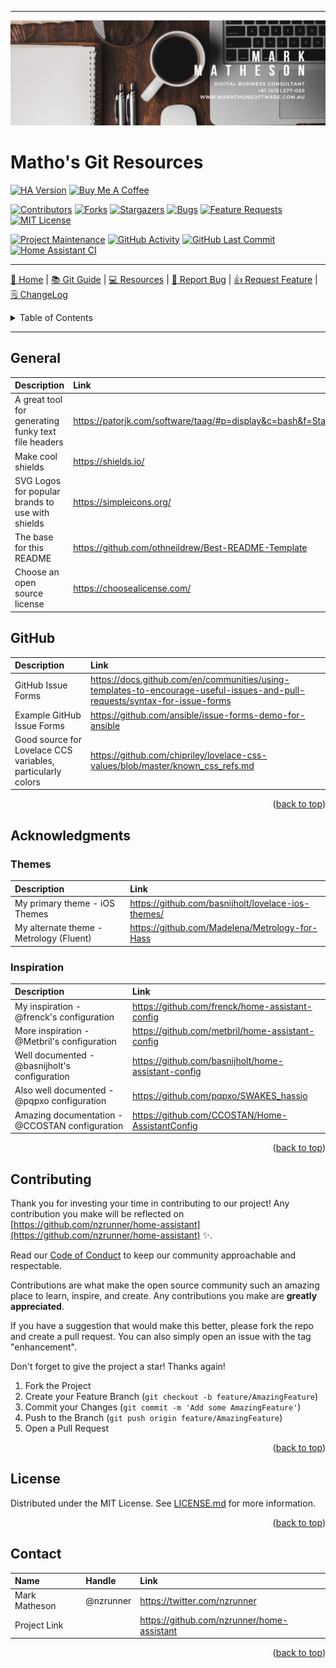 <!-- Improved compatibility of back to top link: See: https://github.com/othneildrew/Best-README-Template/pull/73 -->

<a name="readme-top"></a>

<!--
*** Thanks for checking out the Best-README-Template. If you have a suggestion
*** that would make this better, please fork the repo and create a pull request
*** or simply open an issue with the tag "enhancement".
*** Don't forget to give the project a star!
*** Thanks again! Now go create something AMAZING! :D
-->

---

<!-- PROJECT LOGO -->

[![Logo](/images/mark-matheson-digital-business-consultant.png)](../../)

# Matho's Git Resources

<!-- PROJECT SHIELDS -->
<!--
*** I'm using markdown "reference style" links for readability.
*** Reference links are enclosed in brackets [ ] instead of parentheses ( ).
*** See the bottom of this document for the declaration of the reference variables
*** for contributors-url, forks-url, etc. This is an optional, concise syntax you may use.
*** https://www.markdownguide.org/basic-syntax/#reference-style-links
-->

[![HA Version][ha-version-shield]][home-assistant]
<a href="https://www.buymeacoffee.com/nzrunner" target="_blank"><img src="https://cdn.buymeacoffee.com/buttons/default-orange.png" alt="Buy Me A Coffee" height="28" width="174"></a>

[![Contributors][contributors-shield]][contributors-url]
[![Forks][forks-shield]][forks-url]
[![Stargazers][stars-shield]][stars-url]
[![Bugs][bugs-shield]][bugs-url]
[![Feature Requests][features-shield]][features-url]
[![MIT License][license-shield]][license-url]

[![Project Maintenance][maintenance-shield]](https://github.com/nzrunner/home-assistant/pulse)
[![GitHub Activity][commits-shield]][commits]
[![GitHub Last Commit][last-commit-shield]][commits]
[![Home Assistant CI][homeassistantci-shield]][homeassistantci]

---

<!-- PROJECT SHORT DESCRIPTION AND MENU -->

[🏡 Home](https://github.com/nzrunner/home-assistant)
|
[📚 Git Guide](/docs/git-guide.md)
|
[💻 Resources](/docs/resources.md)
|
[🐛 Report Bug](https://github.com/nzrunner/home-assistant/issues/new?assignees=nzrunner&labels=%F0%9F%90%9B+Bug%2C%F0%9F%A9%B9+Triage&template=bug_report.yml&title=%5BBUG%5D%3A+)
|
[👍 Request Feature](https://github.com/nzrunner/home-assistant/issues/new?assignees=nzrunner&labels=%F0%9F%91%8D+Enhancement%2C%F0%9F%A9%B9+Triage&template=feature_request.yml&title=%5BFEATURE+REQUEST%5D%3A+)
|
[🗒 ChangeLog](/CHANGELOG.md)

<!-- TABLE OF CONTENTS -->
<!-- START doctoc generated TOC please keep comment here to allow auto update -->
<!-- DON'T EDIT THIS SECTION, INSTEAD RE-RUN doctoc TO UPDATE -->
<details>
<summary>Table of Contents</summary>

- [Resources](#resources)
  - [General](#general)
  - [GitHub](#github)
- [Acknowledgments](#acknowledgments)
  - [Themes](#themes)
  - [Inspiration](#inspiration)
- [Contributing](#contributing)
- [License](#license)
- [Contact](#contact)

</details>
<!-- END doctoc generated TOC please keep comment here to allow auto update -->

---

<!-- RESOURCES -->

## General

| **Description**                                     | **Link**                                                                         |
| :-------------------------------------------------- | :------------------------------------------------------------------------------- |
| A great tool for generating funky text file headers | <https://patorjk.com/software/taag/#p=display&c=bash&f=Standard&t=configuration> |
| Make cool shields                                   | <https://shields.io/>                                                            |
| SVG Logos for popular brands to use with shields    | <https://simpleicons.org/>                                                       |
| The base for this README                            | <https://github.com/othneildrew/Best-README-Template>                            |
| Choose an open source license                       | <https://choosealicense.com/>                                                    |

## GitHub

| **Description**                                             | **Link**                                                                                                                     |
| :---------------------------------------------------------- | :--------------------------------------------------------------------------------------------------------------------------- |
| GitHub Issue Forms                                          | <https://docs.github.com/en/communities/using-templates-to-encourage-useful-issues-and-pull-requests/syntax-for-issue-forms> |
| Example GitHub Issue Forms                                  | <https://github.com/ansible/issue-forms-demo-for-ansible>                                                                    |
| Good source for Lovelace CCS variables, particularly colors | <https://github.com/chipriley/lovelace-css-values/blob/master/known_css_refs.md>                                             |

<p align="right">(<a href="#readme-top">back to top</a>)</p>

<!-- ACKNOWLEDGMENTS -->

## Acknowledgments

### Themes

| **Description**                         | **Link**                                             |
| :-------------------------------------- | :--------------------------------------------------- |
| My primary theme - iOS Themes           | <https://github.com/basnijholt/lovelace-ios-themes/> |
| My alternate theme - Metrology (Fluent) | <https://github.com/Madelena/Metrology-for-Hass>     |

### Inspiration

| **Description**                                | **Link**                                              |
| :--------------------------------------------- | :---------------------------------------------------- |
| My inspiration - @frenck's configuration       | <https://github.com/frenck/home-assistant-config>     |
| More inspiration - @Metbril's configuration    | <https://github.com/metbril/home-assistant-config>    |
| Well documented - @basnijholt's configuration  | <https://github.com/basnijholt/home-assistant-config> |
| Also well documented - @pqpxo configuration    | <https://github.com/pqpxo/SWAKES_hassio>              |
| Amazing documentation - @CCOSTAN configuration | <https://github.com/CCOSTAN/Home-AssistantConfig>     |

<p align="right">(<a href="#readme-top">back to top</a>)</p>

<!-- CONTRIBUTING -->

## Contributing

Thank you for investing your time in contributing to our project! Any contribution you make will be reflected on [https://github.com/nzrunner/home-assistant](https://github.com/nzrunner/home-assistant) :sparkles:.

Read our [Code of Conduct](./.github/CODE_OF_CONDUCT.md) to keep our community approachable and respectable.

Contributions are what make the open source community such an amazing place to learn, inspire, and create. Any contributions you make are **greatly appreciated**.

If you have a suggestion that would make this better, please fork the repo and create a pull request. You can also simply open an issue with the tag "enhancement".

Don't forget to give the project a star! Thanks again!

1. Fork the Project
2. Create your Feature Branch (`git checkout -b feature/AmazingFeature`)
3. Commit your Changes (`git commit -m 'Add some AmazingFeature'`)
4. Push to the Branch (`git push origin feature/AmazingFeature`)
5. Open a Pull Request

<p align="right">(<a href="#readme-top">back to top</a>)</p>

<!-- LICENSE -->

## License

Distributed under the MIT License. See [LICENSE.md](./LICENSE.md) for more information.

<p align="right">(<a href="#readme-top">back to top</a>)</p>

<!-- CONTACT -->

## Contact

| **Name**      | **Handle** | **Link**                                     |
| :------------ | :--------- | :------------------------------------------- |
| Mark Matheson | @nzrunner  | <https://twitter.com/nzrunner>               |
| Project Link  |            | <https://github.com/nzrunner/home-assistant> |

<p align="right">(<a href="#readme-top">back to top</a>)</p>

<!-- MARKDOWN LINKS & IMAGES -->
<!-- https://www.markdownguide.org/basic-syntax/#reference-style-links -->
<!-- Shields -->

[contributors-shield]: https://img.shields.io/github/contributors/nzrunner/home-assistant.svg?style=for-the-badge
[forks-shield]: https://img.shields.io/github/forks/nzrunner/home-assistant.svg?style=for-the-badge
[stars-shield]: https://img.shields.io/github/stars/nzrunner/home-assistant.svg?style=for-the-badge
[bugs-shield]: https://img.shields.io/github/issues-search/nzrunner/home-assistant?style=for-the-badge&label=Bugs&query=is%3Aopen%20is%3Aissue%20label%3Abug
[features-shield]: https://img.shields.io/github/issues-search/nzrunner/home-assistant?style=for-the-badge&label=Feature%20Requests&query=is%3Aopen%20is%3Aissue%20label%3Aenhancement
[license-shield]: https://img.shields.io/github/license/nzrunner/home-assistant.svg?style=for-the-badge
[commits-shield]: https://img.shields.io/github/commit-activity/y/nzrunner/home-assistant.svg?style=for-the-badge
[maintenance-shield]: https://img.shields.io/maintenance/yes/2023.svg?style=for-the-badge
[last-commit-shield]: https://img.shields.io/github/last-commit/nzrunner/home-assistant.svg?style=for-the-badge
[homeassistantci-shield]: https://img.shields.io/github/actions/workflow/status/nzrunner/home-assistant/home_assistant.yml?label=Home%20Assistant%20CI&style=for-the-badge
[ha-version-shield]: https://img.shields.io/badge/Home%20Assistant-2023.3-blue.svg?style=for-the-badge

<!-- URL's -->

[contributors-url]: https://github.com/nzrunner/home-assistant/graphs/contributors
[forks-url]: https://github.com/nzrunner/home-assistant/network/members
[stars-url]: https://github.com/nzrunner/home-assistant/stargazers
[bugs-url]: https://github.com/nzrunner/home-assistant/issues?q=is%3Aopen+is%3Aissue+label%3A%22%F0%9F%90%9B+Bug%22
[features-url]: https://github.com/nzrunner/home-assistant/issues?q=is%3Aopen+is%3Aissue+label%3A%22%F0%9F%91%8D+Enhancement%22
[license-url]: https://github.com/nzrunner/home-assistant/blob/master/LICENSE.md
[commits]: https://github.com/nzrunner/home-assistant/commits/master
[homeassistantci]: https://github.com/nzrunner/home-assistant/actions/workflows/home_assistant.yml
[home-assistant]: https://home-assistant.io
